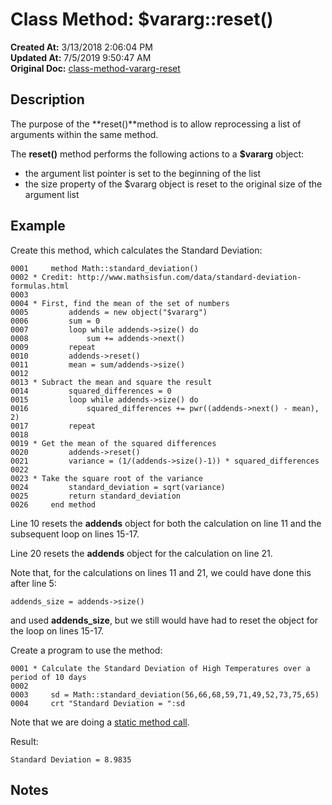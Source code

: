 # Class Method: $vararg::reset()

**Created At:** 3/13/2018 2:06:04 PM  
**Updated At:** 7/5/2019 9:50:47 AM  
**Original Doc:** [class-method-vararg-reset](https://docs.jbase.com/42948-dynamic-objects/class-method-vararg-reset)  


## Description

The purpose of the **reset()**method is to allow reprocessing a list of arguments within the same method.

The **reset()** method performs the following actions to a **$vararg** object:

- the argument list pointer is set to the beginning of the list
- the size property of the $vararg object is reset to the original size of the argument list




## Example

Create this method, which calculates the Standard Deviation:

```
0001     method Math::standard_deviation()
0002 * Credit: http://www.mathsisfun.com/data/standard-deviation-formulas.html
0003
0004 * First, find the mean of the set of numbers
0005         addends = new object("$vararg")
0006         sum = 0
0007         loop while addends->size() do
0008             sum += addends->next()
0009         repeat
0010         addends->reset()
0011         mean = sum/addends->size()
0012
0013 * Subract the mean and square the result
0014         squared_differences = 0
0015         loop while addends->size() do
0016             squared_differences += pwr((addends->next() - mean), 2)
0017         repeat
0018
0019 * Get the mean of the squared differences
0020         addends->reset()
0021         variance = (1/(addends->size()-1)) * squared_differences
0022
0023 * Take the square root of the variance
0024         standard_deviation = sqrt(variance)
0025         return standard_deviation
0026     end method
```

Line 10 resets the **addends** object for both the calculation on line 11 and the subsequent loop on lines 15-17.

Line 20 resets the **addends** object for the calculation on line 21.

Note that, for the calculations on lines 11 and 21, we could have done this after line 5:

```
addends_size = addends->size()
```

and used **addends\_size**, but we still would have had to reset the object for the loop on lines 15-17.



Create a program to use the method:

```
0001 * Calculate the Standard Deviation of High Temperatures over a period of 10 days
0002
0003     sd = Math::standard_deviation(56,66,68,59,71,49,52,73,75,65)
0004     crt "Standard Deviation = ":sd
```

Note that we are doing a [static method call](./../dynamic-objects-static-methods).

Result:

```
Standard Deviation = 8.9835
```

## Notes
